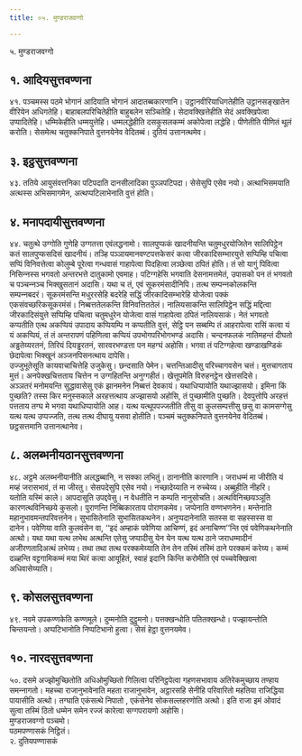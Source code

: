 ```yaml
---
title: ०५. मुण्डराजवग्गो

---
```

५. मुण्डराजवग्गो  


## १. आदियसुत्तवण्णना

४१. पञ्‍चमस्स पठमे भोगानं आदियाति भोगानं आदातब्बकारणानि। उट्ठानवीरियाधिगतेहीति उट्ठानसङ्खातेन वीरियेन अधिगतेहि। बाहाबलपरिचितेहीति बाहुबलेन सञ्‍चितेहि। सेदावक्खित्तेहीति सेदं अवक्खिपेत्वा उप्पादितेहि। धम्मिकेहीति धम्मयुत्तेहि। धम्मलद्धेहीति दसकुसलकम्मं अकोपेत्वा लद्धेहि। पीणेतीति पीणितं थूलं करोति। सेसमेत्थ चतुक्‍कनिपाते वुत्तनयेनेव वेदितब्बं। दुतियं उत्तानत्थमेव।  


## ३. इट्ठसुत्तवण्णना

४३. ततिये आयुसंवत्तनिका पटिपदाति दानसीलादिका पुञ्‍ञपटिपदा। सेसेसुपि एसेव नयो। अत्थाभिसमयाति अत्थस्स अभिसमागमेन, अत्थप्पटिलाभेनाति वुत्तं होति।  


## ४. मनापदायीसुत्तवण्णना

४४. चतुत्थे उग्गोति गुणेहि उग्गतत्ता एवंलद्धनामो। सालपुप्फकं खादनीयन्ति चतुमधुरयोजितेन सालिपिट्ठेन कतं सालपुप्फसदिसं खादनीयं। तञ्हि पञ्‍ञायमानवण्टपत्तकेसरं कत्वा जीरकादिसम्भारयुत्ते सप्पिम्हि पचित्वा सप्पिं विनिवत्तेत्वा कोलुम्बे पूरेत्वा गन्धवासं गाहापेत्वा पिदहित्वा लञ्छेत्वा ठपितं होति। तं सो यागुं पिवित्वा निसिन्‍नस्स भगवतो अन्तरभत्ते दातुकामो एवमाह। पटिग्गहेसि भगवाति देसनामत्तमेतं, उपासको पन तं भगवतो च पञ्‍चन्‍नञ्‍च भिक्खुसतानं अदासि। यथा च तं, एवं सूकरमंसादीनिपि। तत्थ सम्पन्‍नकोलकन्ति सम्पन्‍नबदरं। सूकरमंसन्ति मधुररसेहि बदरेहि सद्धिं जीरकादिसम्भारेहि योजेत्वा पक्‍कं एकसंवच्छरिकसूकरमंसं। निब्बत्ततेलकन्ति विनिवत्तिततेलं। नालियसाकन्ति सालिपिट्ठेन सद्धिं मद्दित्वा जीरकादिसंयुत्ते सप्पिम्हि पचित्वा चतुमधुरेन योजेत्वा वासं गाहापेत्वा ठपितं नालियसाकं। नेतं भगवतो कप्पतीति एत्थ अकप्पियं उपादाय कप्पियम्पि न कप्पतीति वुत्तं, सेट्ठि पन सब्बम्पि तं आहरापेत्वा रासिं कत्वा यं यं अकप्पियं, तं तं अन्तरापणं पहिणित्वा कप्पियं उपभोगपरिभोगभण्डं अदासि। चन्दनफलकं नातिमहन्तं दीघतो अड्ढतेय्यरतनं, तिरियं दियड्ढरतनं, सारवरभण्डत्ता पन महग्घं अहोसि। भगवा तं पटिग्गहेत्वा खण्डाखण्डिकं छेदापेत्वा भिक्खूनं अञ्‍जनपिसनत्थाय दापेसि।  
उज्‍जुभूतेसूति कायवाचाचित्तेहि उजुकेसु। छन्दसाति पेमेन। चत्तन्तिआदीसु परिच्‍चागवसेन चत्तं। मुत्तचागताय मुत्तं। अनपेक्खचित्तताय चित्तेन न उग्गहितन्ति अनुग्गहीतं। खेत्तूपमेति विरुहनट्ठेन खेत्तसदिसे।  
अञ्‍ञतरं मनोमयन्ति सुद्धावासेसु एकं झानमनेन निब्बत्तं देवकायं। यथाधिप्पायोति यथाज्झासयो। इमिना किं पुच्छति? तस्स किर मनुस्सकाले अरहत्तत्थाय अज्झासयो अहोसि, तं पुच्छामीति पुच्छति। देवपुत्तोपि अरहत्तं पत्तताय तग्घ मे भगवा यथाधिप्पायोति आह। यत्थ यत्थूपपज्‍जतीति तीसु वा कुलसम्पत्तीसु छसु वा कामसग्गेसु यत्थ यत्थ उप्पज्‍जति, तत्थ तत्थ दीघायु यसवा होतीति। पञ्‍चमं चतुक्‍कनिपाते वुत्तनयेनेव वेदितब्बं। छट्ठसत्तमानि उत्तानत्थानेव।  


## ८. अलब्भनीयठानसुत्तवण्णना

४८. अट्ठमे अलब्भनीयानीति अलद्धब्बानि, न सक्‍का लभितुं। ठानानीति कारणानि। जराधम्मं मा जीरीति यं मय्हं जरासभावं, तं मा जीरतु। सेसपदेसुपि एसेव नयो। नच्छादेय्याति न रुच्‍चेय्य। अब्बुहीति नीहरि।  
यतोति यस्मिं काले। आपदासूति उपद्दवेसु। न वेधतीति न कम्पति नानुसोचति। अत्थविनिच्छयञ्‍ञूति कारणत्थविनिच्छये कुसलो। पुराणन्ति निब्बिकारताय पोराणकमेव। जप्पेनाति वण्णभणनेन। मन्तेनाति महानुभावमन्तपरिवत्तनेन। सुभासितेनाति सुभासितकथनेन। अनुप्पदानेनाति सतस्स वा सहस्सस्स वा दानेन। पवेणिया वाति कुलवंसेन वा, ‘‘इदं अम्हाकं पवेणिया आचिण्णं, इदं अनाचिण्ण’’न्ति एवं पवेणिकथनेनाति अत्थो। यथा यथा यत्थ लभेथ अत्थन्ति एतेसु जप्पादीसु येन येन यत्थ यत्थ ठाने जराधम्मादीनं अजीरणतादिअत्थं लभेय्य। तथा तथा तत्थ परक्‍कमेय्याति तेन तेन तस्मिं तस्मिं ठाने परक्‍कमं करेय्य। कम्मं दळ्हन्ति वट्टगामिकम्मं मया थिरं कत्वा आयूहितं, स्वाहं इदानि किन्ति करोमीति एवं पच्‍चवेक्खित्वा अधिवासेय्याति।  


## ९. कोसलसुत्तवण्णना

४९. नवमे उपकण्णकेति कण्णमूले। दुम्मनोति दुट्ठुमनो। पत्तक्खन्धोति पतितक्खन्धो। पज्झायन्तोति चिन्तयन्तो। अप्पटिभानोति निप्पटिभानो हुत्वा। सेसं हेट्ठा वुत्तनयमेव।  


## १०. नारदसुत्तवण्णना

५०. दसमे अज्झोमुच्छितोति अधिओमुच्छितो गिलित्वा परिनिट्ठपेत्वा गहणसभावाय अतिरेकमुच्छाय तण्हाय समन्‍नागतो। महच्‍चा राजानुभावेनाति महता राजानुभावेन, अट्ठारसहि सेनीहि परिवारितो महतिया राजिद्धिया पायासीति अत्थो। तग्घाति एकंसत्थे निपातो , एकंसेनेव सोकसल्‍लहरणोति अत्थो। इति राजा इमं ओवादं सुत्वा तस्मिं ठितो धम्मेन समेन रज्‍जं कारेत्वा सग्गपरायणो अहोसि।  
मुण्डराजवग्गो पञ्‍चमो।  
पठमपण्णासकं निट्ठितं।  
२. दुतियपण्णासकं  